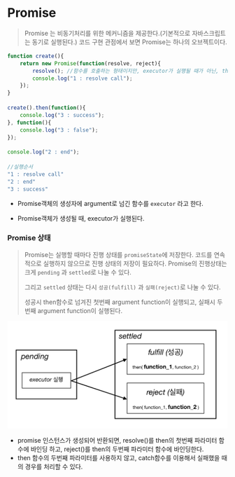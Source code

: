 # Promise

> Promise 는 비동기처리를 위한 메커니즘을 제공한다.(기본적으로 자바스크립트는 동기로 실행된다.) 코드 구현 관점에서 보면 Promise는 하나의 오브젝트이다.

```javascript
function create(){
    return new Promise(function(resolve, reject){
        resolve(); //함수를 호출하는 형태이지만, executor가 실행될 때가 아닌, then함수 바인딩까지 마무리된 후, 실행된다.
        console.log("1 : resolve call");
    });
}

create().then(function(){
    console.log("3 : success");
}, function(){
    console.log("3 : false");
});

console.log("2 : end");

//실행순서
"1 : resolve call"
"2 : end"
"3 : success"
```

- Promise객체의 생성자에 argument로 넘긴 함수를 `executor` 라고 한다.

- Promise객체가 생성될 때, executor가 실행된다.


### Promise 상태

> Promise는 실행할 때마다 진행 상태를 `promiseState`에 저장한다. 코드를 연속적으로 실행하지 않으므로 진행 상태의 저장이 필요하다. Promise의 진행상태는 크게 `pending` 과 `settled`로 나눌 수 있다.
>
> 그리고 `settled` 상태는 다시 `성공(fulfill)` 과 `실패(reject)`로 나눌 수 있다.
>
> 성공시 then함수로 넘겨진 첫번째 argument function이 실행되고, 실패시 두번째 argument function이 실행된다.

![promise_state](./promise_state.png)

- promise 인스턴스가 생성되어 반환되면, resolve()를 then의 첫번째 파라미터 함수에 바인딩 하고, reject()를 then의 두번째 파라미터 함수에 바인딩한다.
- then 함수의 두번째 파라미터를 사용하지 않고, catch함수를 이용해서 실패했을 때의 경우를 처리할 수 있다.
